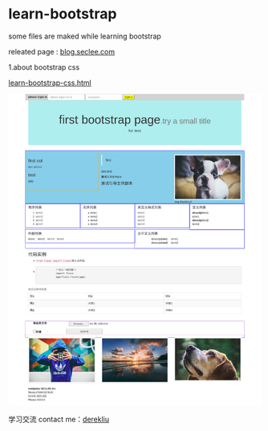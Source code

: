 # learn-bootstrap
some files are maked while learning bootstrap

releated page : [blog.seclee.com](http://blog.seclee.com/2018/06/24/bootstrap-cssyi-ye-gao-ding/)

1.about bootstrap css

[learn-bootstrap-css.html](https://github.com/derekwin/learn-bootstrap/blob/master/learn-bootstrap-css.html)

![1-css&pic-1](https://github.com/derekwin/learn-bootstrap/blob/master/fullpic.jpg)

学习交流 contact me：[derekliu](http://blog.seclee.com/contact/)